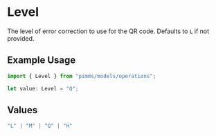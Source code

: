 # Level

The level of error correction to use for the QR code. Defaults to `L` if not provided.

## Example Usage

```typescript
import { Level } from "pimms/models/operations";

let value: Level = "Q";
```

## Values

```typescript
"L" | "M" | "Q" | "H"
```